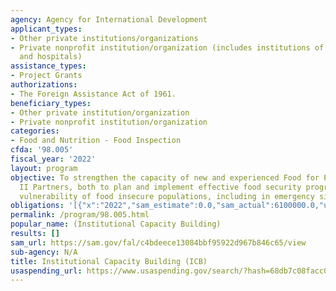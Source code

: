 ```yaml
---
agency: Agency for International Development
applicant_types:
- Other private institutions/organizations
- Private nonprofit institution/organization (includes institutions of higher education
  and hospitals)
assistance_types:
- Project Grants
authorizations:
- The Foreign Assistance Act of 1961.
beneficiary_types:
- Other private institution/organization
- Private nonprofit institution/organization
categories:
- Food and Nutrition - Food Inspection
cfda: '98.005'
fiscal_year: '2022'
layout: program
objective: To strengthen the capacity of new and experienced Food for Peace Title
  II Partners, both to plan and implement effective food security programs which reduce
  vulnerability of food insecure populations, including in emergency situations.
obligations: '[{"x":"2022","sam_estimate":0.0,"sam_actual":6100000.0,"usa_spending_actual":6100000.0},{"x":"2023","sam_estimate":6500000.0,"sam_actual":0.0,"usa_spending_actual":3240000.0},{"x":"2024","sam_estimate":7000000.0,"sam_actual":0.0,"usa_spending_actual":0.0}]'
permalink: /program/98.005.html
popular_name: (Institutional Capacity Building)
results: []
sam_url: https://sam.gov/fal/c4bdeece13084bbf95922d967b846c65/view
sub-agency: N/A
title: Institutional Capacity Building (ICB)
usaspending_url: https://www.usaspending.gov/search/?hash=68db7c08facc0249520dae110c1f8154
---
```

